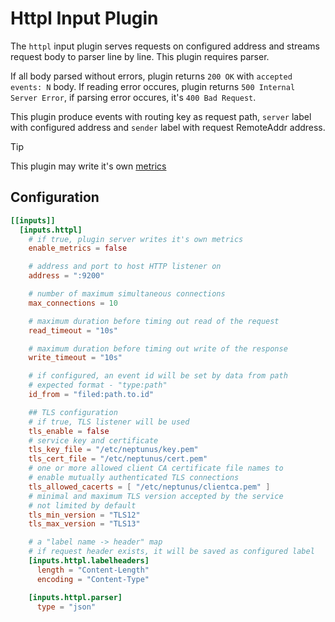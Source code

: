 # Httpl Input Plugin

The `httpl` input plugin serves requests on configured address and streams request body to parser line by line. This plugin requires parser.

If all body parsed without errors, plugin returns `200 OK` with `accepted events: N` body. If reading error occures, plugin returns `500 Internal Server Error`, if parsing error occures, it's `400 Bad Request`.

This plugin produce events with routing key as request path, `server` label with configured address and `sender` label with request RemoteAddr address.

> [!TIP]  
> This plugin may write it's own [metrics](../../../docs/METRICS.md#http-server)

## Configuration
```toml
[[inputs]]
  [inputs.httpl]
    # if true, plugin server writes it's own metrics
    enable_metrics = false

    # address and port to host HTTP listener on
    address = ":9200"

    # number of maximum simultaneous connections
    max_connections = 10

    # maximum duration before timing out read of the request
    read_timeout = "10s"

    # maximum duration before timing out write of the response
    write_timeout = "10s"

    # if configured, an event id will be set by data from path
    # expected format - "type:path"
    id_from = "filed:path.to.id"

    ## TLS configuration
    # if true, TLS listener will be used
    tls_enable = false
    # service key and certificate
    tls_key_file = "/etc/neptunus/key.pem"
    tls_cert_file = "/etc/neptunus/cert.pem"
    # one or more allowed client CA certificate file names to
    # enable mutually authenticated TLS connections
    tls_allowed_cacerts = [ "/etc/neptunus/clientca.pem" ]
    # minimal and maximum TLS version accepted by the service
    # not limited by default
    tls_min_version = "TLS12"
    tls_max_version = "TLS13"

    # a "label name -> header" map
    # if request header exists, it will be saved as configured label
    [inputs.httpl.labelheaders]
      length = "Content-Length"
      encoding = "Content-Type"

    [inputs.httpl.parser]
      type = "json"
```
